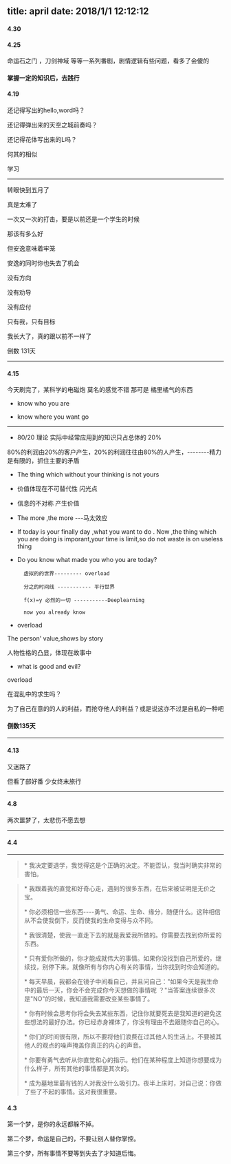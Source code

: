 title: april
date: 2018/1/1 12:12:12
---
#### 4.30



#### 4.25

命运石之门 ，刀剑神域  等等一系列番剧，剧情逻辑有些问题，看多了会傻的

#### 掌握一定的知识后，去践行

#### 4.19

还记得写出的hello,word吗？

还记得弹出来的天空之城前奏吗？

还记得花体写出来的L吗？

何其的相似

学习

---

转眼快到五月了

真是太难了

一次又一次的打击，要是以前还是一个学生的时候

那该有多么好

但安逸意味着牢笼

安逸的同时你也失去了机会

没有方向

没有劝导

没有应付

只有我，只有目标

我长大了，真的跟以前不一样了

倒数 131天

---

#### 4.15

今天刷完了，某科学的电磁炮  莫名的感觉不错   那可是 橘里橘气的东西

* know who you are

* know where you want go

---

* 80/20 理论   实际中经常应用到的知识只占总体的 20%

80%的利润由20%的客户产生，20%的利润往往由80%的人产生，--------精力是有限的，抓住主要的矛盾

* The thing which without your thinking is not yours

* 价值体现在不可替代性 闪光点

* 信息的不对称 产生价值

* The more ,the more ---马太效应

* If today is your finally day ,what you want to do . Now ,the thing which you are doing is imporant,your time is limit,so do not waste is on useless thing

* Do you know what made you who you are today?

  ```
    虚拟的的世界--------- overload

    分之的时间线 ----------- 平行世界

    f(x)=y 必然的一切 -----------Deeplearning

    now you already know
  ```

* overload

The person' value,shows by story

人物性格的凸显，体现在故事中

* what is good and evil?

overload

在混乱中的求生吗？

为了自己在意的的人的利益，而抢夺他人的利益？或是说这亦不过是自私的一种吧

#### 倒数135天

---

#### 4.13

又迷路了

但看了部好番 少女终末旅行

---

#### 4.8

两次噩梦了，太悲伤不愿去想

---

#### 4.4

---

> \* 我决定要退学，我觉得这是个正确的决定。不能否认，我当时确实非常的害怕。

> \* 我跟着我的直觉和好奇心走，遇到的很多东西，在后来被证明是无价之宝。
>
> \* 你必须相信一些东西----勇气、命运、生命、缘分，随便什么。这种相信从不会使我倒下，反而使我的生命变得与众不同。
>
> \* 我很清楚，使我一直走下去的就是我爱我所做的。你需要去找到你所爱的东西。
>
> \* 只有爱你所做的，你才能成就伟大的事情。如果你没找到自己所爱的，继续找，别停下来。就像所有与你内心有关的事情，当你找到时你会知道的。
>
> \* 每天早晨，我都会在镜子中间看自己，并且问自己："如果今天是我生命中的最后一天，你会不会完成你今天想做的事情呢 ？"当答案连续很多次是"NO"的时候，我知道我需要改变某些事情了。
>
> \* 你有时候会思考你将会失去某些东西，记住你就要死去是我知道的避免这些想法的最好办法。你已经赤身裸体了，你没有理由不去跟随你自己的心。
>
> \* 你们的时间很有限，所以不要将他们浪费在过其他人的生活上。不要被其他人的观点的噪声掩盖你真正的内心的声音。
>
> \* 你要有勇气去听从你直觉和心的指示。他们在某种程度上知道你想要成为什么样子，所有其他的事情都是其次的。
>
> \* 成为墓地里最有钱的人对我没什么吸引力。夜半上床时，对自己说：你做了些了不起的事情。这对我很重要。

#### 4.3

第一个梦，是你的永远都躲不掉。

第二个梦，命运是自己的，不要让别人替你掌控。

第三个梦，所有事情不要等到失去了才知道后悔。

#### 




